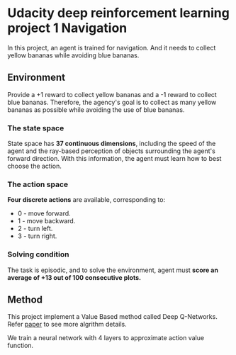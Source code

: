 # Udacity deep reinforcement learning project 1 Navigation
In this project, an agent is trained for navigation. And it needs to collect yellow bananas while avoiding blue bananas.

## Environment
Provide a +1 reward to collect yellow bananas and a -1 reward to collect blue bananas. Therefore, the agency's goal is to collect as many yellow bananas as possible while avoiding the use of blue bananas.

### The state space 
State space has **37 continuous dimensions**, including the speed of the agent and the ray-based perception of objects surrounding the agent's forward direction. With this information, the agent must learn how to best choose the action.

### The action space
**Four discrete actions** are available, corresponding to:

- 0 - move forward.
- 1 - move backward.
- 2 - turn left.
- 3 - turn right.

### Solving condition
The task is episodic, and to solve the environment, agent must **score an average of +13 out of 100 consecutive plots.**

## Method 
This project implement a Value Based method called Deep Q-Networks. Refer [paper](https://storage.googleapis.com/deepmind-media/dqn/DQNNaturePaper.pdf) to see more algrithm details.

We train a neural network with 4 layers to approximate action value function. 
